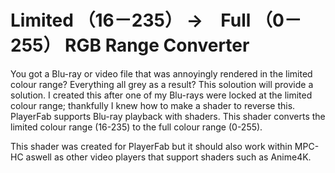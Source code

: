 # Limited （16－235） →　Full （0－255） RGB Range Converter
You got a Blu-ray or video file that was annoyingly rendered in the limited colour range? Everything all grey as a result? This soloution will provide a solution.
I created this after one of my Blu-rays were locked at the limited colour range; thankfully I knew how to make a shader to reverse this. PlayerFab supports Blu-ray playback with shaders.
This shader converts the limited colour range (16-235) to the full colour range (0-255).

This shader was created for PlayerFab but it should also work within MPC-HC aswell as other video players that support shaders such as Anime4K.
